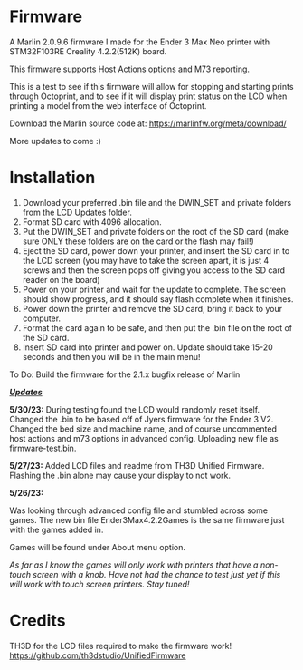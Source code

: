 # Firmware

A Marlin 2.0.9.6 firmware I made for the Ender 3 Max Neo printer with STM32F103RE Creality 4.2.2(512K) board. 

This firmware supports Host Actions options and M73 reporting. 

This is a test to see if this firmware will allow for stopping and starting prints through Octoprint, and to see if it will display print status on the LCD when printing a model from the web interface of Octoprint. 

Download the Marlin source code at: https://marlinfw.org/meta/download/

More updates to come :)

# Installation
 1. Download your preferred .bin file and the DWIN_SET and private folders from the LCD Updates folder. 
 2. Format SD card with 4096 allocation.
 3. Put the DWIN_SET and private folders on the root of the SD card (make sure ONLY these folders are on the card or the flash may fail!)
 4. Eject the SD card, power down your printer, and insert the SD card in to the LCD screen (you may have to take the screen apart, it is just 4 screws and then the screen pops off giving you access to the SD card reader on the board)
 5. Power on your printer and wait for the update to complete. The screen should show progress, and it should say flash complete when it finishes. 
 6. Power down the printer and remove the SD card, bring it back to your computer. 
 7. Format the card again to be safe, and then put the .bin file on the root of the SD card. 
 8. Insert SD card into printer and power on. Update should take 15-20 seconds and then you will be in the main menu!

To Do: Build the firmware for the 2.1.x bugfix release of Marlin

<ins>***Updates***</ins>

**5/30/23:**
 During testing found the LCD would randomly reset itself. Changed the .bin to be based off of Jyers firmware for the Ender 3 V2. Changed the bed size and machine name, and of course uncommented host actions and m73 options in advanced config. Uploading new file as firmware-test.bin.

 **5/27/23:**
  Added LCD files and readme from TH3D Unified Firmware. Flashing the .bin alone may cause your display to not work. 
  
  
  **5/26/23:**
    
   Was looking through advanced config file and stumbled across some games. The new bin file Ender3Max4.2.2Games is the same firmware just with the games added in. 
     
   Games will be found under About menu option.
    
   *As far as I know the games will only work with printers that have a non-touch screen with a knob. Have not had the chance to test just yet if this will work with touch screen printers. Stay tuned!*
   
   # Credits
   TH3D for the LCD files required to make the firmware work! https://github.com/th3dstudio/UnifiedFirmware
       
